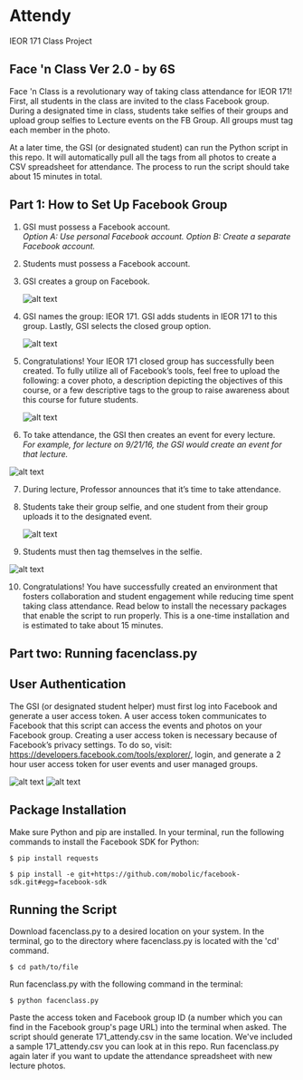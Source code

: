 # Attendy
IEOR 171 Class Project
## Face 'n Class Ver 2.0 - by 6S

Face 'n Class is a revolutionary way of taking class attendance for IEOR 171! First, all students in the class are invited to the class Facebook group. During a designated time in class, students take selfies of their groups and upload group selfies to Lecture events on the FB Group. All groups must tag each member in the photo. 

  At a later time, the GSI (or designated student) can run the Python script in this repo. It will automatically pull all the tags from all photos to create a CSV spreadsheet for attendance. The process to run the script should take about 15 minutes in total. 

## Part 1: How to Set Up Facebook Group

1. GSI must possess a Facebook account. 
  <br><i>Option A: Use personal Facebook account. Option B: Create a separate Facebook account.</i>
2. Students must possess a Facebook account. 
3. GSI creates a group on Facebook. 

    ![alt text](https://github.com/linanc/Attendy/blob/master/pictures/creategroup.png "FB 3")
    
4. GSI names the group: IEOR 171. GSI adds students in IEOR 171 to this group. Lastly, GSI selects the closed group option. 

    ![alt text](https://github.com/linanc/Attendy/blob/master/pictures/closedgroup.png "FB 4")
    
5. Congratulations! Your IEOR 171 closed group has successfully been created. To fully utilize all of Facebook’s tools, feel free to upload the following: a cover photo, a description depicting the objectives of this course, or a few descriptive tags to the group to raise awareness about this course for future students. 

    ![alt text](https://github.com/linanc/Attendy/blob/master/pictures/personalizepic.png "FB 6")

6. To take attendance, the GSI then creates an event for every lecture. 
 <br><i>For example, for lecture on 9/21/16, the GSI would create an event for that lecture.</i>
  
  ![alt text](https://github.com/linanc/Attendy/blob/master/pictures/createevent2.png "FB 7")
  
7.	During lecture, Professor announces that it’s time to take attendance. 
8.	Students take their group selfie, and one student from their group uploads it to the designated event. 
    
    ![alt text](https://github.com/linanc/Attendy/blob/master/pictures/tagurself.png "FB 8")

9.	Students must then tag themselves in the selfie.
   
   ![alt text](https://github.com/linanc/Attendy/blob/master/pictures/tagurself2.png "FB 9")

10. Congratulations! You have successfully created an environment that fosters collaboration and student engagement while reducing time spent taking class attendance. Read below to install the necessary packages that enable the script to run properly. This is a one-time installation and is estimated to take about 15 minutes.


## Part two: Running facenclass.py 

## User Authentication

The GSI (or designated student helper) must first log into Facebook and generate a user access token. A user access token communicates to Facebook that this script can access the events and photos on your Facebook group. Creating a user access token is necessary because of Facebook’s privacy settings. To do so, visit:
<https://developers.facebook.com/tools/explorer/>, login, and generate a 2 hour user access token for user events and user managed groups. 

  ![alt text](https://github.com/linanc/Attendy/blob/master/pictures/fb1.png "FB 1")
  ![alt text](https://github.com/linanc/Attendy/blob/master/pictures/fb2.png "FB 2")

## Package Installation 

Make sure Python and pip are installed. In your terminal, run the following commands to install the Facebook SDK for Python: 

```$ pip install requests```

```$ pip install -e git+https://github.com/mobolic/facebook-sdk.git#egg=facebook-sdk```

## Running the Script

Download facenclass.py to a desired location on your system. In the terminal, go to the directory where facenclass.py is located with the 'cd' command. 

```$ cd path/to/file```

  Run facenclass.py with the following command in the terminal:

```$ python facenclass.py```

Paste the access token and Facebook group ID (a number which you can find in the Facebook group's page URL) into the terminal when asked. The script should generate 171_attendy.csv in the same location. We've included a sample 171_attendy.csv you can look at in this repo. 
  Run facenclass.py again later if you want to update the attendance spreadsheet with new lecture photos. 
